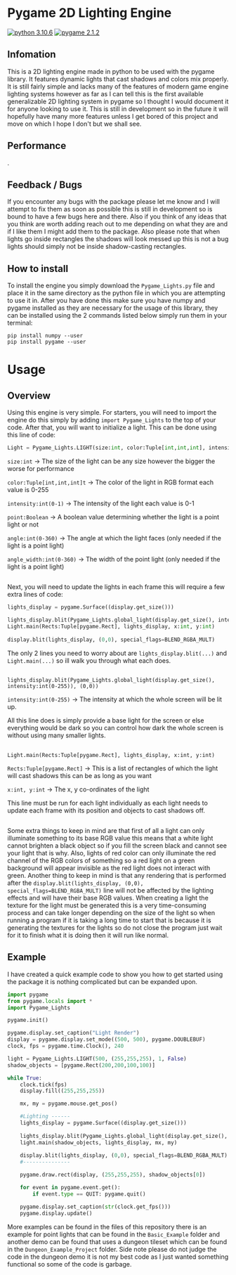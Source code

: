 # Pygame 2D Lighting Engine
[![python 3.10.6](https://img.shields.io/badge/python-3.10.6-blue)](https://www.python.org/) [![pygame 2.1.2](https://img.shields.io/badge/pygame-2.1.2-green)](https://www.pygame.org/wiki/about)
## Infomation
This is a 2D lighting engine made in python to be used with the pygame library. It features dynamic lights that cast shadows and colors mix properly. It is still fairly simple and lacks many of the features of modern game engine lighting systems however as far as I can tell this is the first available generalizable 2D lighting system in pygame so I thought I would document it for anyone looking to use it. This is still in development so in the future it will hopefully have many more features unless I get bored of this project and move on which I hope I don't but we shall see.
## Performance
.
## Feedback / Bugs
If you encounter any bugs with the package please let me know and I will attempt to fix them as soon as possible this is still in development so is bound to have a few bugs here and there. Also if you think of any ideas that you think are worth adding reach out to me depending on what they are and if I like them I might add them to the package. Also please note that when lights go inside rectangles the shadows will look messed up this is not a bug lights should simply not be inside shadow-casting rectangles.
## How to install
To install the engine you simply download the ```Pygame_Lights.py``` file and place it in the same directory as the python file in which you are attempting to use it in. After you have done this make sure you have numpy and pygame installed as they are necessary for the usage of this library, they can be installed using the 2 commands listed below simply run them in your terminal:
```
pip install numpy --user
pip install pygame --user
```
# Usage
## Overview
Using this engine is very simple. For starters, you will need to import the engine do this simply by adding ```import Pygame_Lights``` to the top of your code. After that, you will want to initialize a light. This can be done using this line of code:
```python
Light = Pygame_Lights.LIGHT(size:int, color:Tuple[int,int,int], intensity:int(0-1), point:Boolean, angle:int(0-360), angle_width:int(0-360))
```
```size:int``` -> The size of the light can be any size however the bigger the worse for performance

```color:Tuple[int,int,int]t``` -> The color of the light in RGB format each value is 0-255

```intensity:int(0-1)``` -> The intensity of the light each value is 0-1

```point:Boolean``` -> A boolean value determining whether the light is a point light or not

```angle:int(0-360)``` -> The angle at which the light faces (only needed if the light is a point light)

```angle_width:int(0-360)``` -> The width of the point light (only needed if the light is a point light)

##

Next, you will need to update the lights in each frame this will require a few extra lines of code:
```python
lights_display = pygame.Surface((display.get_size()))

lights_display.blit(Pygame_Lights.global_light(display.get_size(), intensity:int(0-255)), (0,0))
Light.main(Rects:Tuple[pygame.Rect], lights_display, x:int, y:int)
    
display.blit(lights_display, (0,0), special_flags=BLEND_RGBA_MULT)
```
The only 2 lines you need to worry about are ```lights_display.blit(...)``` and ```Light.main(...)``` so ill walk you through what each does.
##
```
lights_display.blit(Pygame_Lights.global_light(display.get_size(), intensity:int(0-255)), (0,0))
``` 
```intensity:int(0-255)``` -> The intensity at which the whole screen will be lit up.

All this line does is simply provide a base light for the screen or else everything would be dark so you can control how dark the whole screen is without using many smaller lights.
##
```
Light.main(Rects:Tuple[pygame.Rect], lights_display, x:int, y:int)
``` 
```Rects:Tuple[pygame.Rect]``` -> This is a list of rectangles of which the light will cast shadows this can be as long as you want

```x:int, y:int``` -> The x, y co-ordinates of the light

This line must be run for each light individually as each light needs to update each frame with its position and objects to cast shadows off.
##
Some extra things to keep in mind are that first of all a light can only illuminate something to its base RGB value this means that a white light cannot brighten a black object so if you fill the screen black and cannot see your light that is why. Also, lights of red color can only illuminate the red channel of the RGB colors of something so a red light on a green background will appear invisible as the red light does not interact with green. Another thing to keep in mind is that any rendering that is performed after the ```display.blit(lights_display, (0,0), special_flags=BLEND_RGBA_MULT)``` line will not be affected by the lighting effects and will have their base RGB values. When creating a light the texture for the light must be generated this is a very time-consuming process and can take longer depending on the size of the light so when running a program if it is taking a long time to start that is because it is generating the textures for the lights so do not close the program just wait for it to finish what it is doing then it will run like normal.
## Example
I have created a quick example code to show you how to get started using the package it is nothing complicated but can be expanded upon.
```python
import pygame
from pygame.locals import *
import Pygame_Lights

pygame.init()

pygame.display.set_caption("Light Render")
display = pygame.display.set_mode((500, 500), pygame.DOUBLEBUF)
clock, fps = pygame.time.Clock(), 240

light = Pygame_Lights.LIGHT(500, (255,255,255), 1, False)
shadow_objects = [pygame.Rect(200,200,100,100)]

while True:
    clock.tick(fps)
    display.fill((255,255,255))

    mx, my = pygame.mouse.get_pos()

    #Lighting ------
    lights_display = pygame.Surface((display.get_size()))
    
    lights_display.blit(Pygame_Lights.global_light(display.get_size(), 25), (0,0))
    light.main(shadow_objects, lights_display, mx, my)
    
    display.blit(lights_display, (0,0), special_flags=BLEND_RGBA_MULT)
    #---------------

    pygame.draw.rect(display, (255,255,255), shadow_objects[0])

    for event in pygame.event.get():
        if event.type == QUIT: pygame.quit()

    pygame.display.set_caption(str(clock.get_fps()))
    pygame.display.update()

```
More examples can be found in the files of this repository there is an example for point lights that can be found in the ```Basic_Example``` folder and another demo can be found that uses a dungeon tileset which can be found in the ```Dungeon_Example_Project``` folder. Side note please do not judge the code in the dungeon demo it is not my best code as I just wanted something functional so some of the code is garbage.
